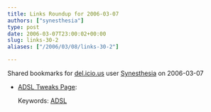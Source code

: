 ```yaml
---
title: Links Roundup for 2006-03-07
authors: ["synesthesia"]
type: post
date: 2006-03-07T23:00:02+00:00
slug: links-30-2 
aliases: ["/2006/03/08/links-30-2"]

---
```

Shared bookmarks for [del.icio.us][1] user  [Synesthesia][2] on 2006-03-07

  * [ADSL Tweaks Page][3]:
  
       
    Keywords: [ADSL][4]

 [1]: https://del.icio.us/
 [2]: https://del.icio.us/synesthesia
 [3]: https://www.pengbo.dsl.pipex.com/ppages/tweaks.shtml "https://www.pengbo.dsl.pipex.com/ppages/tweaks.shtml"
 [4]: https://del.icio.us/synesthesia/ADSL